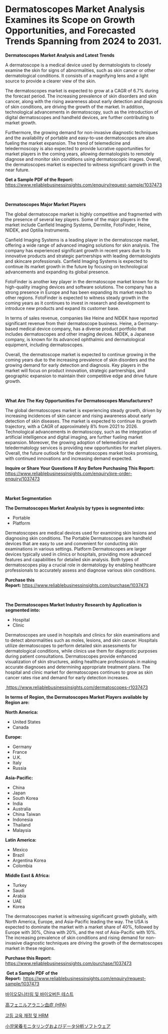 <p><h1>Dermatoscopes Market Analysis Examines its Scope on Growth Opportunities, and Forecasted Trends Spanning from 2024 to 2031.</h1></p><p><strong>Dermatoscopes Market Analysis and Latest Trends</strong></p>
<p><p>A dermatoscope is a medical device used by dermatologists to closely examine the skin for signs of abnormalities, such as skin cancer or other dermatological conditions. It consists of a magnifying lens and a light source to provide a clearer view of the skin.</p><p>The dermatoscopes market is expected to grow at a CAGR of 6.7% during the forecast period. The increasing prevalence of skin disorders and skin cancer, along with the rising awareness about early detection and diagnosis of skin conditions, are driving the growth of the market. In addition, technological advancements in dermatoscopy, such as the introduction of digital dermatoscopes and handheld devices, are further contributing to market growth.</p><p>Furthermore, the growing demand for non-invasive diagnostic techniques and the availability of portable and easy-to-use dermatoscopes are also fueling the market expansion. The trend of telemedicine and teledermoscopy is also expected to provide lucrative opportunities for market players in the coming years, allowing dermatologists to remotely diagnose and monitor skin conditions using dermatoscopic images. Overall, the dermatoscopes market is expected to witness significant growth in the near future.</p></p>
<p><strong>Get a Sample PDF of the Report:&nbsp;</strong> <a href="https://www.reliablebusinessinsights.com/enquiry/request-sample/1037473">https://www.reliablebusinessinsights.com/enquiry/request-sample/1037473</a></p>
<p>&nbsp;</p>
<p><strong>Dermatoscopes Major Market Players</strong></p>
<p><p>The global dermatoscope market is highly competitive and fragmented with the presence of several key players. Some of the major players in the market include Canfield Imaging Systems, Dermlite, FotoFinder, Heine, NIDEK, and Optilia Instruments.</p><p>Canfield Imaging Systems is a leading player in the dermatoscope market, offering a wide range of advanced imaging solutions for skin analysis. The company has experienced significant growth in recent years due to its innovative products and strategic partnerships with leading dermatologists and skincare professionals. Canfield Imaging Systems is expected to continue its market growth in the future by focusing on technological advancements and expanding its global presence.</p><p>FotoFinder is another key player in the dermatoscope market known for its high-quality imaging devices and software solutions. The company has a strong presence in Europe and has been expanding its market reach to other regions. FotoFinder is expected to witness steady growth in the coming years as it continues to invest in research and development to introduce new products and expand its customer base.</p><p>In terms of sales revenue, companies like Heine and NIDEK have reported significant revenue from their dermatoscope business. Heine, a Germany-based medical device company, has a diverse product portfolio that includes dermatoscopes and other imaging devices. NIDEK, a Japanese company, is known for its advanced ophthalmic and dermatological equipment, including dermatoscopes.</p><p>Overall, the dermatoscope market is expected to continue growing in the coming years due to the increasing prevalence of skin disorders and the growing demand for early detection and diagnosis. Key players in the market will focus on product innovation, strategic partnerships, and geographic expansion to maintain their competitive edge and drive future growth.</p></p>
<p>&nbsp;</p>
<p><strong>What Are The Key Opportunities For Dermatoscopes Manufacturers?</strong></p>
<p><p>The global dermatoscopes market is experiencing steady growth, driven by increasing incidences of skin cancer and rising awareness about early detection of skin diseases. The market is expected to continue its growth trajectory, with a CAGR of approximately 8% from 2021 to 2026. Technological advancements in dermatoscopy, such as the integration of artificial intelligence and digital imaging, are further fueling market expansion. Moreover, the growing adoption of telemedicine and teledermatology services is providing new opportunities for market players. Overall, the future outlook for the dermatoscopes market looks promising, with continued innovations and increasing demand expected.</p></p>
<p><strong>Inquire or Share Your Questions If Any Before Purchasing This Report:</strong> <a href="https://www.reliablebusinessinsights.com/enquiry/pre-order-enquiry/1037473">https://www.reliablebusinessinsights.com/enquiry/pre-order-enquiry/1037473</a></p>
<p>&nbsp;</p>
<p><strong>Market Segmentation</strong></p>
<p><strong>The Dermatoscopes Market Analysis by types is segmented into:</strong></p>
<p><ul><li>Portable</li><li>Platform</li></ul></p>
<p><p>Dermatoscopes are medical devices used for examining skin lesions and diagnosing skin conditions. The Portable Dermatoscopes are handheld devices that are easy to use and convenient for conducting skin examinations in various settings. Platform Dermatoscopes are larger devices typically used in clinics or hospitals, providing more advanced features and capabilities for detailed skin analysis. Both types of dermatoscopes play a crucial role in dermatology by enabling healthcare professionals to accurately assess and diagnose various skin conditions.</p></p>
<p><strong>Purchase this Report:&nbsp;</strong><a href="https://www.reliablebusinessinsights.com/purchase/1037473">https://www.reliablebusinessinsights.com/purchase/1037473</a></p>
<p>&nbsp;</p>
<p><strong>The Dermatoscopes Market Industry Research by Application is segmented into:</strong></p>
<p><ul><li>Hospital</li><li>Clinic</li></ul></p>
<p><p>Dermatoscopes are used in hospitals and clinics for skin examinations and to detect abnormalities such as moles, lesions, and skin cancer. Hospitals utilize dermatoscopes to perform detailed skin assessments for dermatological conditions, while clinics use them for diagnostic purposes during patient consultations. Dermatoscopes provide enhanced visualization of skin structures, aiding healthcare professionals in making accurate diagnoses and determining appropriate treatment plans. The hospital and clinic market for dermatoscopes continues to grow as skin cancer rates rise and demand for early detection increases.</p></p>
<p><a href="https://www.reliablebusinessinsights.com/dermatoscopes-r1037473">&nbsp;https://www.reliablebusinessinsights.com/dermatoscopes-r1037473</a></p>
<p><strong>In terms of Region, the Dermatoscopes Market Players available by Region are:</strong></p>
<p>
    <p> <strong> North America: </strong>
        <ul>
            <li>United States</li>
            <li>Canada</li>
        </ul>
        </p> 
    <p> <strong> Europe: </strong>
        <ul>
            <li>Germany</li>
            <li>France</li>
            <li>U.K.</li>
            <li>Italy</li>
            <li>Russia</li>
        </ul>
        </p> 
    <p> <strong> Asia-Pacific: </strong>
        <ul>
            <li>China</li>
            <li>Japan</li>
            <li>South Korea</li>
            <li>India</li>
            <li>Australia</li>
            <li>China Taiwan</li>
            <li>Indonesia</li>
            <li>Thailand</li>
            <li>Malaysia</li>
        </ul>
        </p> 
    <p> <strong> Latin America: </strong>
        <ul>
            <li>Mexico</li>
            <li>Brazil</li>
            <li>Argentina Korea</li>
            <li>Colombia</li>
        </ul>
        </p> 
    <p> <strong> Middle East & Africa: </strong>
        <ul>
            <li>Turkey</li>
            <li>Saudi</li>
            <li>Arabia</li>
            <li>UAE</li>
            <li>Korea</li>
        </ul>
    </p>
    </p>
<p><p>The dermatoscopes market is witnessing significant growth globally, with North America, Europe, and Asia-Pacific leading the way. The USA is expected to dominate the market with a market share of 40%, followed by Europe with 30%, China with 20%, and the rest of Asia-Pacific with 10%. The increasing prevalence of skin conditions and rising demand for non-invasive diagnostic techniques are driving the growth of the dermatoscopes market in these regions.</p></p>
<p><strong>Purchase this Report: </strong><a href="https://www.reliablebusinessinsights.com/purchase/1037473">https://www.reliablebusinessinsights.com/purchase/1037473</a></p>
<p>&nbsp;<strong>Get a Sample PDF of the Report:&nbsp;&nbsp;</strong><a href="https://www.reliablebusinessinsights.com/enquiry/request-sample/1037473">https://www.reliablebusinessinsights.com/enquiry/request-sample/1037473</a></p>
<p><strong></strong></p>
<p><p><a href="https://medium.com/@beaublock13/%EB%B0%94%EC%9D%B4%EC%98%A4-%EB%AA%A8%EB%8B%88%ED%84%B0%EB%A7%81-%EB%B0%8F-%EC%83%9D%EB%AC%BC-%EB%B6%80%ED%95%98-%EA%B2%80%EC%82%AC-%EC%8B%9C%EC%9E%A5-%EC%A0%84%EB%A7%9D-%EC%82%B0%EC%97%85-%EA%B0%9C%EC%9A%94-%EB%B0%8F-%EC%98%88%EC%B8%A1-2024%EB%85%84%EB%B6%80%ED%84%B0-2031%EB%85%84-fd47b887facb">바이오모니터링 및 바이오버든 테스트</a></p><p><a href="https://github.com/schmahlson/Market-Research-Report-List-1/blob/main/720974088092.md">高フェニルアラニン血症 (HPA)</a></p><p><a href="https://medium.com/@cheddar67856/%EA%B3%A0%EB%93%B1%EA%B5%90%EC%9C%A1-%EC%9E%AC%EC%A0%95-%EB%B0%8F-%EC%9D%B8%EC%82%AC-%EA%B4%80%EB%A6%AC-%EC%8B%9C%EC%9E%A5-%EB%B6%84%EC%84%9D-cagr-%EC%8B%9C%EC%9E%A5-%EC%84%B8%EB%B6%84%ED%99%94-%EB%B0%8F-%EA%B8%80%EB%A1%9C%EB%B2%8C-%EC%82%B0%EC%97%85-%EA%B0%9C%EC%9A%94-e705b7d0b9eb">고등 교육 재정 및 HRM</a></p><p><a href="https://medium.com/@bonniehoppe1/%E5%85%90%E7%AB%A5%E6%A0%84%E9%A4%8A%E3%83%A2%E3%83%8B%E3%82%BF%E3%83%AA%E3%83%B3%E3%82%B0%E3%81%8A%E3%82%88%E3%81%B3%E3%83%87%E3%83%BC%E3%82%BF%E5%88%86%E6%9E%90%E3%82%BD%E3%83%95%E3%83%88%E3%82%A6%E3%82%A7%E3%82%A2%E5%B8%82%E5%A0%B4%E3%81%AE%E5%88%86%E6%9E%90%E3%81%A82024%E5%B9%B4%E3%81%8B%E3%82%892031%E5%B9%B4%E3%81%BE%E3%81%A7%E3%81%AE%E4%BA%88%E6%B8%AC%E3%82%B5%E3%82%A4%E3%82%BA-e515c9c74580">小児栄養モニタリングおよびデータ分析ソフトウェア</a></p></p>